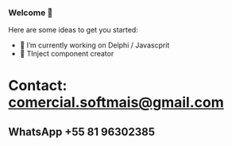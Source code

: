 ### Welcome 👋


Here are some ideas to get you started:

- 🔭 I’m currently working on Delphi / Javascprit
- 🌱 TInject component creator

# Contact: comercial.softmais@gmail.com
## WhatsApp +55 81 96302385
